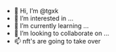 - 👋 Hi, I’m @tgxk
- 👀 I’m interested in ...
- 🌱 I’m currently learning ...
- 💞️ I’m looking to collaborate on ...
- 📫 nft's are going to take over 

<!---
tgxk/tgxk is a ✨ special ✨ repository because its `README.md` (this file) appears on your GitHub profile.
You can click the Preview link to take a look at your changes.
--->
